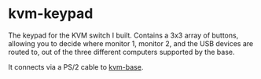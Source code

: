 # kvm-keypad
The keypad for the KVM switch I built. Contains a 3x3 array of buttons, allowing you to decide where monitor 1, monitor 2, and the USB devices are routed to, out of the three different computers supported by the base.

It connects via a PS/2 cable to [kvm-base](https://github.com/thatoddmailbox/kvm-base).
